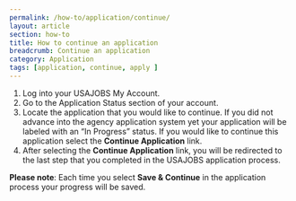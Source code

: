 ```yaml
---
permalink: /how-to/application/continue/
layout: article
section: how-to
title: How to continue an application
breadcrumb: Continue an application
category: Application
tags: [application, continue, apply ]
---
```


1. Log into your USAJOBS My Account.
2. Go to the Application Status section of your account.
3. Locate the application that you would like to continue. If you did not advance into the agency application system yet your application will be labeled with an “In Progress” status. If you would like to continue this application select the **Continue Application** link.
4. After selecting the **Continue Application** link, you will be redirected to the last step that you completed in the USAJOBS application process.

**Please note**: Each time you select **Save & Continue** in the application process your progress will be saved.
